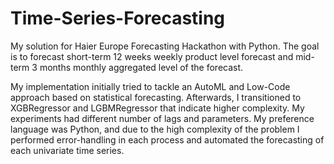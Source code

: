 # Time-Series-Forecasting
My solution for Haier Europe Forecasting Hackathon with Python.  The goal is to forecast short-term 12 weeks weekly product level forecast and mid-term 3 months monthly aggregated level of the forecast.

My implementation initially tried to tackle an AutoML and Low-Code approach based on statistical forecasting. Afterwards, I transitioned to XGBRegressor and LGBMRegressor that indicate higher complexity. My experiments had different number of lags and parameters.
My preference language was Python, and due to the high complexity of the problem I performed error-handling in each process and automated the forecasting of each univariate time series.
